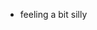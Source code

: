 - feeling a bit silly 

<!---
Mxchabearr/Mxchabearr is a ✨ special ✨ repository because its `README.md` (this file) appears on your GitHub profile.
You can click the Preview link to take a look at your changes.
--->
